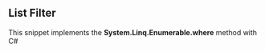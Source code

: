 <h2>List Filter</h2>
<p>This snippet implements the <b>System.Linq.Enumerable.where</b> method with C#</p> 
